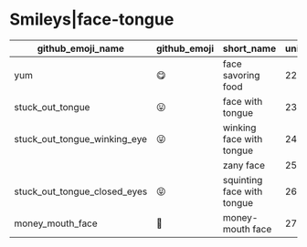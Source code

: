 # Smileys|face-tongue

|github_emoji_name|github_emoji|short_name|unicode_index|
|---|---|---|---|
|yum|:yum:|face savoring food|22|
|stuck_out_tongue|:stuck_out_tongue:|face with tongue|23|
|stuck_out_tongue_winking_eye|:stuck_out_tongue_winking_eye:|winking face with tongue|24|
|||zany face|25|
|stuck_out_tongue_closed_eyes|:stuck_out_tongue_closed_eyes:|squinting face with tongue|26|
|money_mouth_face|:money_mouth_face:|money-mouth face|27|
